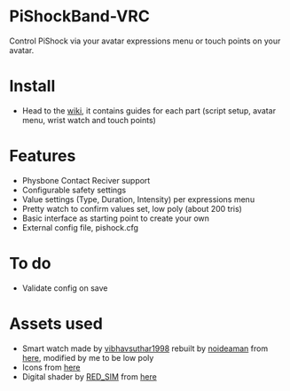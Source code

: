 # PiShockBand-VRC
Control PiShock via your avatar expressions menu or touch points on your avatar.

# Install
- Head to the [wiki](https://github.com/ariruckdi/PiShockBand-VRC/wiki), it contains guides for each part (script setup, avatar menu, wrist watch and touch points)

# Features
- Physbone Contact Reciver support
- Configurable safety settings
- Value settings (Type, Duration, Intensity) per expressions menu
- Pretty watch to confirm values set, low poly (about 200 tris)
- Basic interface as starting point to create your own
- External config file, pishock.cfg

# To do
- Validate config on save

# Assets used
- Smart watch made by [vibhavsuthar1998](https://www.cgtrader.com/vibhavsuthar1998) rebuilt by [noideaman](https://github.com/noideaman) from [here](https://www.cgtrader.com/free-3d-models/industrial/other/smart-watch-1c785218-a560-4d7e-8478-f9de27312be8), modified by me to be low poly
- Icons from [here](https://materialdesignicons.com/)
- Digital shader by [RED_SIM](https://www.patreon.com/red_sim) from [here](https://www.patreon.com/posts/62864361)
